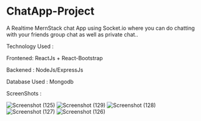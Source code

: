 # ChatApp-Project
 A Realtime MernStack chat App using Socket.io where you can do chatting with your friends group chat as well as private chat..     
 
 Technology Used :    
 
Frontened: ReactJs + React-Bootstrap

Backened : NodeJs/ExpressJs 

Database Used : Mongodb

ScreenShots :

![Screenshot (125)](https://user-images.githubusercontent.com/92263447/210245781-33d021cc-df5c-4857-a2b9-501b8561658f.png)
![Screenshot (129)](https://user-images.githubusercontent.com/92263447/210245786-92695050-a149-424e-98e1-96fd48755842.png)
![Screenshot (128)](https://user-images.githubusercontent.com/92263447/210245788-f2fc119b-d4b7-41f6-abfb-03805df8689f.png)
![Screenshot (127)](https://user-images.githubusercontent.com/92263447/210245791-1c18668f-c21d-4f33-a1e2-2ff626fdfe51.png)
![Screenshot (126)](https://user-images.githubusercontent.com/92263447/210245793-1603cd9c-5a4e-4cd5-bb1e-332062e6078f.png)
